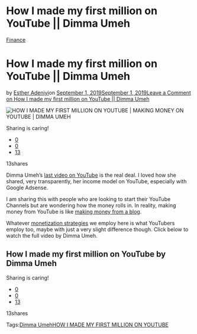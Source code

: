 # How I made my first million on YouTube || Dimma Umeh

[Finance](https://estheradeniyi.com/category/finance/)
# How I made my first million on YouTube || Dimma Umeh

by [Esther Adeniyi](https://estheradeniyi.com/author/esther-adeniyi/)on [September 1, 2019September 1, 2019](https://estheradeniyi.com/how-i-made-my-first-million-on-youtube-dimma-umeh/)[Leave a Comment on How I made my first million on YouTube || Dimma Umeh](https://estheradeniyi.com/how-i-made-my-first-million-on-youtube-dimma-umeh/#respond)

![HOW I MADE MY FIRST MILLION ON YOUTUBE | MAKING MONEY ON YOUTUBE | DIMMA UMEH](https://estheradeniyi.com/wp-content/uploads/2019/09/HOW-I-MADE-MY-FIRST-MILLION-ON-YOUTUBE-MAKING-MONEY-ON-YOUTUBE-DIMMA-UMEH-1-925x540.jpg)

Sharing is caring!

- [0](https://www.facebook.com/sharer/sharer.php?u=https%3A%2F%2Festheradeniyi.com%2Fhow-i-made-my-first-million-on-youtube-dimma-umeh%2F&amp;t=How%20I%20made%20my%20first%20million%20on%20YouTube%20%7C%7C%20Dimma%20Umeh)
- [0](https://twitter.com/intent/tweet?text=How%20I%20made%20my%20first%20million%20on%20YouTube%20%7C%7C%20Dimma%20Umeh&amp;url=https%3A%2F%2Festheradeniyi.com%2Fhow-i-made-my-first-million-on-youtube-dimma-umeh%2F)
- [13](#)

13shares

Dimma Umeh&#x2019;s [last video on YouTube](https://www.youtube.com/watch?v=uVr8Qz85w28) is the real deal. I loved how she shared, very transparently, her income model on YouTube, especially with Google Adsense.

I am sharing this with people who are looking to start their YouTube Channels but are wondering how the money rolls in. In reality, making money from YouTube is like [making money from a blog](https://estheradeniyi.com/successful-bloggers-on-how-they-drive-traffic-to-their-blogs-and-make-money-from-it/).

Whatever [monetization strategies](https://estheradeniyi.com/things-i-would-say-to-a-blogger-who-wants-to-start-making-money-from-their-blog/) we employ here is what YouTubers employ too, maybe with just a very slight difference though. Click below to watch the full video by Dimma Umeh.

## How I made my first million on YouTube by Dimma Umeh

Sharing is caring!

- [0](https://www.facebook.com/sharer/sharer.php?u=https%3A%2F%2Festheradeniyi.com%2Fhow-i-made-my-first-million-on-youtube-dimma-umeh%2F&amp;t=How%20I%20made%20my%20first%20million%20on%20YouTube%20%7C%7C%20Dimma%20Umeh)
- [0](https://twitter.com/intent/tweet?text=How%20I%20made%20my%20first%20million%20on%20YouTube%20%7C%7C%20Dimma%20Umeh&amp;url=https%3A%2F%2Festheradeniyi.com%2Fhow-i-made-my-first-million-on-youtube-dimma-umeh%2F)
- [13](#)

13shares

Tags:[Dimma Umeh](https://estheradeniyi.com/tag/dimma-umeh/)[HOW I MADE MY FIRST MILLION ON YOUTUBE](https://estheradeniyi.com/tag/how-i-made-my-first-million-on-youtube/)